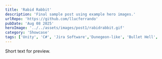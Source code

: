 ```yaml
---
title: 'Rabid Rabbit'
description: 'Final sample post using example hero images.'
urlRepo: 'https://github.com/llucferrando'
pubDate: 'Aug 08 2025'
heroImage: '../../assets/images/post1/rabidrabbit.gif'
category: 'Showcase'
tags: ['Unity', 'C#', 'Jira Software','Dunegeon-like', 'Bullet Hell', 'Shooter2D']
---
```


Short text for preview.


